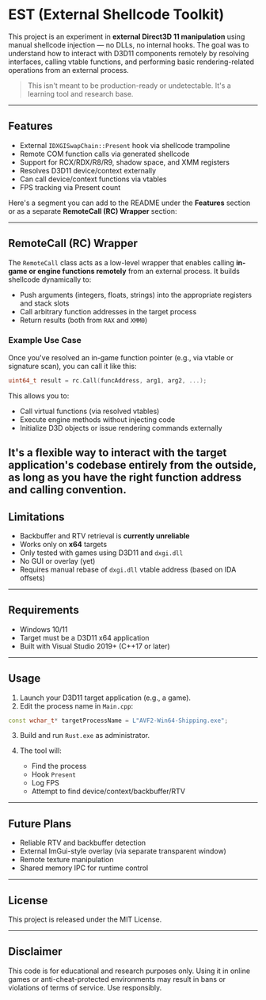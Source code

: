 # EST (External Shellcode Toolkit)

This project is an experiment in **external Direct3D 11 manipulation** using manual shellcode injection — no DLLs, no internal hooks. 
The goal was to understand how to interact with D3D11 components remotely by resolving interfaces, calling vtable functions, 
and performing basic rendering-related operations from an external process.

> This isn't meant to be production-ready or undetectable. It's a learning tool and research base.

---

## Features

- External `IDXGISwapChain::Present` hook via shellcode trampoline
- Remote COM function calls via generated shellcode
- Support for RCX/RDX/R8/R9, shadow space, and XMM registers
- Resolves D3D11 device/context externally
- Can call device/context functions via vtables
- FPS tracking via Present count

Here's a segment you can add to the README under the **Features** section or as a separate **RemoteCall (RC) Wrapper** section:

---

## RemoteCall (RC) Wrapper

The `RemoteCall` class acts as a low-level wrapper that enables calling **in-game or engine functions remotely** from an external process. It builds shellcode dynamically to:

* Push arguments (integers, floats, strings) into the appropriate registers and stack slots
* Call arbitrary function addresses in the target process
* Return results (both from `RAX` and `XMM0`)

### Example Use Case

Once you've resolved an in-game function pointer (e.g., via vtable or signature scan), you can call it like this:

```cpp
uint64_t result = rc.Call(funcAddress, arg1, arg2, ...);
```

This allows you to:

* Call virtual functions (via resolved vtables)
* Execute engine methods without injecting code
* Initialize D3D objects or issue rendering commands externally

It's a flexible way to interact with the target application's codebase entirely from the outside, as long as you have the right function address and calling convention.
---

## Limitations

- Backbuffer and RTV retrieval is **currently unreliable**
- Works only on **x64** targets
- Only tested with games using D3D11 and `dxgi.dll`
- No GUI or overlay (yet)
- Requires manual rebase of `dxgi.dll` vtable address (based on IDA offsets)

---

## Requirements

- Windows 10/11
- Target must be a D3D11 x64 application
- Built with Visual Studio 2019+ (C++17 or later)

---

## Usage

1. Launch your D3D11 target application (e.g., a game).
2. Edit the process name in `Main.cpp`:

```cpp
const wchar_t* targetProcessName = L"AVF2-Win64-Shipping.exe";
```

3. Build and run `Rust.exe` as administrator.
4. The tool will:

   * Find the process
   * Hook `Present`
   * Log FPS
   * Attempt to find device/context/backbuffer/RTV

---

## Future Plans

* Reliable RTV and backbuffer detection
* External ImGui-style overlay (via separate transparent window)
* Remote texture manipulation
* Shared memory IPC for runtime control

---

## License

This project is released under the MIT License.

---

## Disclaimer

This code is for educational and research purposes only. Using it in online games or anti-cheat-protected environments may result in bans or violations of terms of service. Use responsibly.
